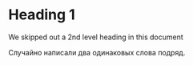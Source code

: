 
# Heading 1

We skipped out a 2nd level heading in this document

Случайно написали два одинаковых слова подряд.

